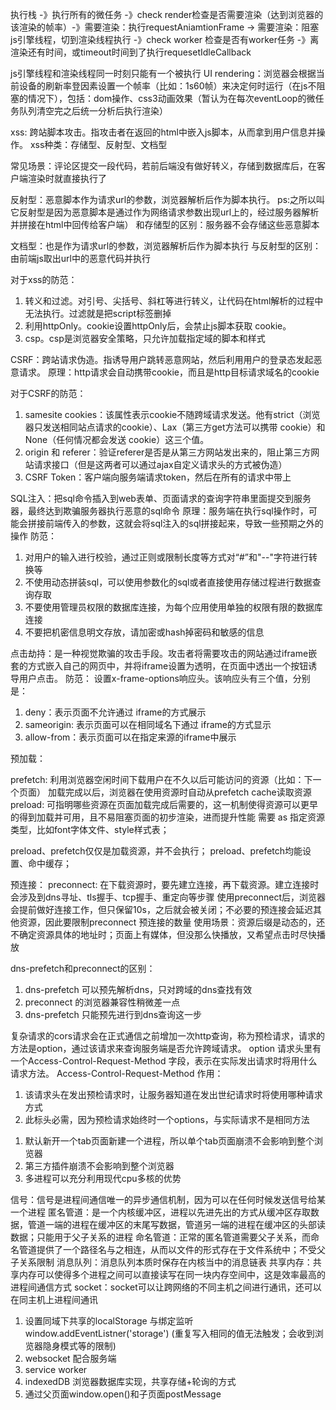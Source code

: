 <!-- 执行栈、宏任务、微任务、渲染任务、requestAnimationFrame以及requestIdleCallback执行顺序？ -->
执行栈 -》执行所有的微任务 -》check render检查是否需要渲染（达到浏览器的该渲染的帧率）-》需要渲染：执行requestAniamtionFrame -> 需要渲染：阻塞js引擎线程，切到渲染线程执行 -》check worker 检查是否有worker任务 -》离渲染还有时间，或timeout时间到了执行requesetIdleCallback

js引擎线程和渲染线程同一时刻只能有一个被执行
UI rendering：浏览器会根据当前设备的刷新率登因素设置一个帧率（比如：1s60帧）来决定何时运行（在js不阻塞的情况下），包括：dom操作、css3动画效果（暂认为在每次eventLoop的微任务队列清空完之后统一分析后执行渲染）


<!-- 浏览器安全 -->
xss: 跨站脚本攻击。指攻击者在返回的html中嵌入js脚本，从而拿到用户信息并操作。
xss种类：存储型、反射型、文档型

常见场景：评论区提交一段代码，若前后端没有做好转义，存储到数据库后，在客户端渲染时就直接执行了

反射型：恶意脚本作为请求url的参数，浏览器解析后作为脚本执行。
ps:之所以叫它反射型是因为恶意脚本是通过作为网络请求参数出现url上的，经过服务器解析并拼接在html中回传给客户端）
和存储型的区别：服务器不会存储这些恶意脚本

文档型：也是作为请求url的参数，浏览器解析后作为脚本执行
与反射型的区别：由前端js取出url中的恶意代码并执行

对于xss的防范：
1. 转义和过滤。对引号、尖括号、斜杠等进行转义，让代码在html解析的过程中无法执行。过滤就是把script标签删掉
2. 利用httpOnly。cookie设置httpOnly后，会禁止js脚本获取 cookie。
3. csp。csp是浏览器安全策略，只允许加载指定域的脚本和样式

CSRF：跨站请求伪造。指诱导用户跳转恶意网站，然后利用用户的登录态发起恶意请求。
原理：http请求会自动携带cookie，而且是http目标请求域名的cookie

对于CSRF的防范：
1. samesite cookies：该属性表示cookie不随跨域请求发送。他有strict（浏览器只发送相同站点请求的cookie）、Lax（第三方get方法可以携带 cookie）和None（任何情况都会发送 cookie）这三个值。
2. origin 和 referer：验证referer是否是从第三方网站发出来的，阻止第三方网站请求接口（但是这两者可以通过ajax自定义请求头的方式被伪造）
3. CSRF Token：客户端向服务端请求token，然后在所有的请求中带上

SQL注入：把sql命令插入到web表单、页面请求的查询字符串里面提交到服务器，最终达到欺骗服务器执行恶意的sql命令
原理：服务端在执行sql操作时，可能会拼接前端传入的参数，这就会将sql注入的sql拼接起来，导致一些预期之外的操作
防范：
1. 对用户的输入进行校验，通过正则或限制长度等方式对“#”和"--"字符进行转换等
2. 不使用动态拼装sql，可以使用参数化的sql或者直接使用存储过程进行数据查询存取
3. 不要使用管理员权限的数据库连接，为每个应用使用单独的权限有限的数据库连接
4. 不要把机密信息明文存放，请加密或hash掉密码和敏感的信息

点击劫持：是一种视觉欺骗的攻击手段。攻击者将需要攻击的网站通过iframe嵌套的方式嵌入自己的网页中，并将iframe设置为透明，在页面中透出一个按钮诱导用户点击。
防范：
设置x-frame-options响应头。该响应头有三个值，分别是：
1. deny：表示页面不允许通过 iframe的方式展示
2. sameorigin: 表示页面可以在相同域名下通过 iframe的方式显示
3. allow-from：表示页面可以在指定来源的iframe中展示

<!-- 预加载和预连接 -->
预加载：
<link href="/js/xx.js" rel="prefetch">
prefetch: 利用浏览器空闲时间下载用户在不久以后可能访问的资源（比如：下一个页面）
加载完成以后，浏览器在使用资源时自动从prefetch cache读取资源

<link href="/js/xxx.js" rel="preload" as="script">
preload: 可指明哪些资源在页面加载完成后需要的，这一机制使得资源可以更早的得到加载并可用，且不易阻塞页面的初步渲染，进而提升性能
需要 as 指定资源类型，比如font字体文件、style样式表；

preload、prefetch仅仅是加载资源，并不会执行；
preload、prefetch均能设置、命中缓存；

预连接：
preconnect: 在下载资源时，要先建立连接，再下载资源。建立连接时会涉及到dns寻址、tls握手、tcp握手、重定向等步骤
使用preconnect后，浏览器会提前做好连接工作，但只保留10s，之后就会被关闭；不必要的预连接会延迟其他资源，因此要限制preconnect 预连接的数量
使用场景：资源后缀是动态的，还不确定资源具体的地址时；页面上有媒体，但没那么快播放，又希望点击时尽快播放

dns-prefetch和preconnect的区别：
1. dns-prefetch 可以预先解析dns，只对跨域的dns查找有效
2. preconnect 的浏览器兼容性稍微差一点
3. dns-prefetch 只能预先进行到dns查询这一步



<!-- 复杂请求 -->
复杂请求的cors请求会在正式通信之前增加一次http查询，称为预检请求，请求的方法是option，通过该请求来查询服务端是否允许跨域请求。
option 请求头里有一个Access-Control-Request-Method 字段，表示在实际发出请求时将用什么请求方法。
Access-Control-Request-Method 作用：
1. 该请求头在发出预检请求时，让服务器知道在发出世纪请求时将使用哪种请求方式
2. 此标头必需，因为预检请求始终时一个options，与实际请求不是相同方法



<!-- 浏览器是多进程的优点 -->
1. 默认新开一个tab页面新建一个进程，所以单个tab页面崩溃不会影响到整个浏览器
2. 第三方插件崩溃不会影响到整个浏览器
3. 多进程可以充分利用现代cpu多核的优势


<!-- 进程间通讯的方式 -->
信号：信号是进程间通信唯一的异步通信机制，因为可以在任何时候发送信号给某一个进程
匿名管道：是一个内核缓冲区，进程以先进先出的方式从缓冲区存取数据，管道一端的进程在缓冲区的末尾写数据，管道另一端的进程在缓冲区的头部读数据；只能用于父子关系的进程
命名管道：正常的匿名管道需要父子关系，而命名管道提供了一个路径名与之相连，从而以文件的形式存在于文件系统中；不受父子关系限制
消息队列：消息队列本质时保存在内核当中的消息链表
共享内存：共享内存可以使得多个进程之间可以直接读写在同一块内存空间中，这是效率最高的进程间通信方式
socket：socket可以让跨网络的不同主机之间进行通讯，还可以在同主机上进程间通讯


<!-- 跨页签通信 & 多tab通信 -->
1. 设置同域下共享的localStorage 与绑定监听window.addEventListner('storage') 
(重复写入相同的值无法触发；会收到浏览器隐身模式等的限制)
2. websocket 配合服务端
3. service worker
4. indexedDB 浏览器数据库实现，共享存储+轮询的方式
5. 通过父页面window.open()和子页面postMessage